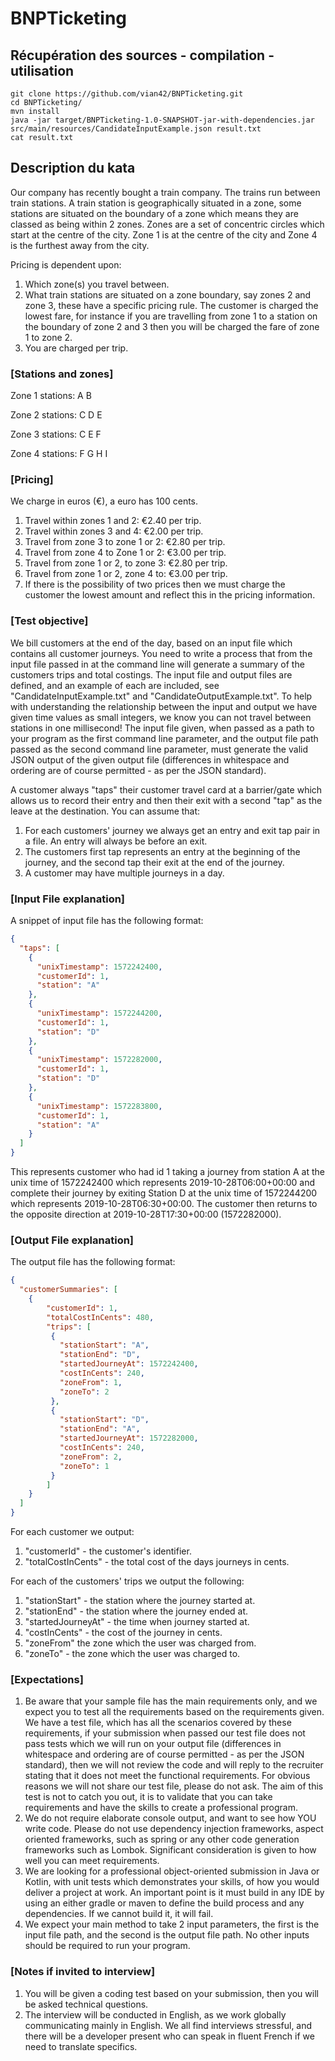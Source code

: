 # BNPTicketing

## Récupération des sources - compilation - utilisation

````shell
git clone https://github.com/vian42/BNPTicketing.git
cd BNPTicketing/
mvn install
java -jar target/BNPTicketing-1.0-SNAPSHOT-jar-with-dependencies.jar src/main/resources/CandidateInputExample.json result.txt
cat result.txt
````
## Description du kata

Our company has recently bought a train company. The trains run between train stations. A train station is geographically situated in a zone, some stations are situated on the boundary of a zone which means they are classed as being within 2 zones. Zones are a set of concentric circles which start at the centre of the city. Zone 1 is at the centre of the city and Zone 4 is the furthest away from the city.

Pricing is dependent upon:

1. Which zone(s) you travel between.
2. What train stations are situated on a zone boundary, say zones 2 and zone 3, these have a specific pricing rule. The customer is charged the lowest fare, for instance if you are travelling from zone 1 to a station on the boundary of zone 2 and 3 then you will be charged the fare of zone 1 to zone 2.
3. You are charged per trip.

### [Stations and zones]
Zone 1 stations:
A
B

Zone 2 stations:
C
D
E

Zone 3 stations:
C
E
F

Zone 4 stations:
F
G
H
I

### [Pricing]
We charge in euros (€), a euro has 100 cents.
1) Travel within zones 1 and 2: €2.40 per trip.
2) Travel within zones 3 and 4: €2.00 per trip.
3) Travel from zone 3 to zone 1 or 2: €2.80 per trip.
4) Travel from zone 4 to Zone 1 or 2: €3.00 per trip.
5) Travel from zone 1 or 2, to zone 3: €2.80 per trip.
6) Travel from zone 1 or 2, zone 4 to: €3.00 per trip.
7) If there is the possibility of two prices then we must charge the customer the lowest amount and reflect this in the pricing information.

### [Test objective]
We bill customers at the end of the day, based on an input file which contains all customer journeys.  You need to write a process that from the input file passed in at the command line will generate a summary of the customers trips and total costings.  The input file and output files are defined, and an example of each are included, see "CandidateInputExample.txt" and "CandidateOutputExample.txt". To help with understanding the relationship between the input and output we have given time values as small integers, we know you can not travel between stations in one millisecond!  The input file given, when passed as a path to your program as the first command line parameter, and the output file path passed as the second command line parameter, must generate the valid JSON output of the given output file (differences in whitespace and ordering are of course permitted - as per the JSON standard).

A customer always "taps" their customer travel card at a barrier/gate which allows us to record their entry and then their exit with a second "tap" as the leave at the destination.  You can assume that:
1) For each customers' journey we always get an entry and exit tap pair in a file. An entry will always be before an exit.
2) The customers first tap represents an entry at the beginning of the journey, and the second tap their exit at the end of the journey.
3) A customer may have multiple journeys in a day.

### [Input File explanation]
A snippet of input file has the following format:
````json
{
  "taps": [
    {
	  "unixTimestamp": 1572242400,
	  "customerId": 1,
	  "station": "A"
	},
	{
	  "unixTimestamp": 1572244200,
	  "customerId": 1,
	  "station": "D"
	},
	{
	  "unixTimestamp": 1572282000,
	  "customerId": 1,
	  "station": "D"
	},
	{
	  "unixTimestamp": 1572283800,
	  "customerId": 1,
	  "station": "A"
	}
  ]
}
````

This represents customer who had id 1 taking a journey from station A at the unix time of 1572242400 which represents 2019-10-28T06:00+00:00 and complete their journey by exiting Station D at the unix time of 1572244200 which represents 2019-10-28T06:30+00:00.  The customer then returns to the opposite direction at 2019-10-28T17:30+00:00 (1572282000).


### [Output File explanation]
The output file has the following format:
````json
{
  "customerSummaries": [
    {
	  	"customerId": 1,
		"totalCostInCents": 480,
		"trips": [
		 {
		   "stationStart": "A",
		   "stationEnd": "D",
		   "startedJourneyAt": 1572242400,
		   "costInCents": 240,
		   "zoneFrom": 1,
		   "zoneTo": 2
		 },
		 {
		   "stationStart": "D",
		   "stationEnd": "A",
		   "startedJourneyAt": 1572282000,
		   "costInCents": 240,
		   "zoneFrom": 2,
		   "zoneTo": 1
		 }
		]
	}
  ]
}
````

For each customer we output:
1) "customerId" - the customer's identifier.
2) "totalCostInCents" - the total cost of the days journeys in cents.

For each of the customers' trips we output the following:
1) "stationStart" - the station where the journey started at.
2) "stationEnd" - the station where the journey ended at.
3) "startedJourneyAt" - the time when journey started at.
4) "costInCents" - the cost of the journey in cents.
5) "zoneFrom" the zone which the user was charged from.
6) "zoneTo" - the zone which the user was charged to.


### [Expectations]
1) Be aware that your sample file has the main requirements only, and we expect you to test all the requirements based on the requirements given.  We have a test file, which has all the scenarios covered by these requirements, if your submission when passed our test file does not pass tests which we will run on your output file (differences in whitespace and ordering are of course permitted - as per the JSON standard), then we will not review the code and will reply to the recruiter stating that it does not meet the functional requirements.  For obvious reasons we will not share our test file, please do not ask.  The aim of this test is not to catch you out, it is to validate that you can take requirements and have the skills to create a professional program.
2) We do not require elaborate console output, and want to see how YOU write code.  Please do not use dependency injection frameworks, aspect oriented frameworks, such as spring or any other code generation frameworks such as Lombok.  Significant consideration is given to how well you can meet requirements.
3) We are looking for a professional object-oriented submission in Java or Kotlin, with unit tests which demonstrates your skills, of how you would deliver a project at work. An important point is it must build in any IDE by using an either gradle or maven to define the build process and any dependencies. If we cannot build it, it will fail.
4) We expect your main method to take 2 input parameters, the first is the input file path, and the second is the output file path.  No other inputs should be required to run your program.

### [Notes if invited to interview]
1) You will be given a coding test based on your submission, then you will be asked technical questions.
2) The interview will be conducted in English, as we work globally communicating mainly in English.  We all find interviews stressful, and there will be a developer present who can speak in fluent French if we need to translate specifics.
